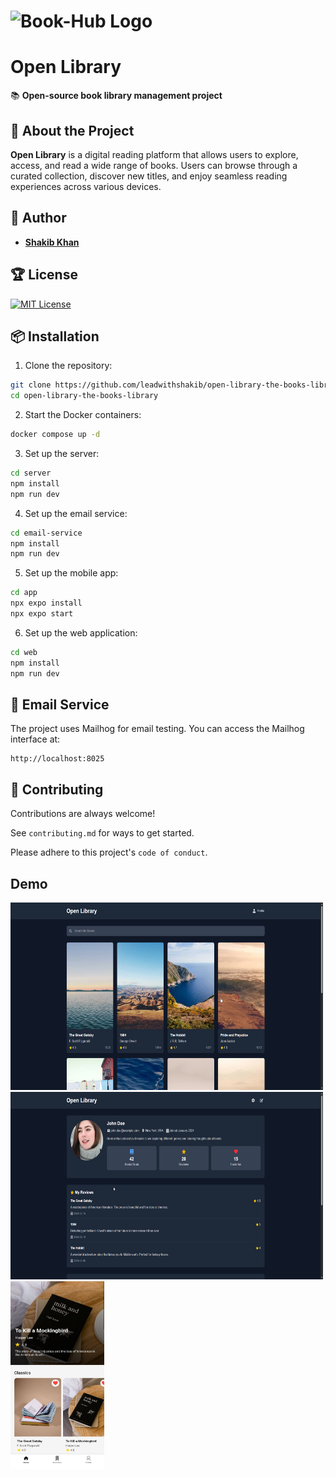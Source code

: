 # ![Book-Hub Logo](https://plus.unsplash.com/premium_photo-1677567996070-68fa4181775a?w=500&auto=format&fit=crop&q=60&ixlib=rb-4.0.3&ixid=M3wxMjA3fDB8MHxzZWFyY2h8MXx8bGlicmFyeXxlbnwwfHwwfHx8MA%3D%3D)

# **Open Library**

📚 **Open-source book library management project**

## 🚀 About the Project

**Open Library** is a digital reading platform that allows users to explore, access, and read a wide range of books. Users can browse through a curated collection, discover new titles, and enjoy seamless reading experiences across various devices.

## 👤 Author

- [**Shakib Khan**](https://www.github.com/leadwithshakib)

## 🏆 License

[![MIT License](https://img.shields.io/badge/License-MIT-green.svg)](https://choosealicense.com/licenses/mit/)

## 📦 Installation

1. Clone the repository:

```bash
git clone https://github.com/leadwithshakib/open-library-the-books-library.git
cd open-library-the-books-library
```

2. Start the Docker containers:

```bash
docker compose up -d
```

3. Set up the server:

```bash
cd server
npm install
npm run dev
```

4. Set up the email service:

```bash
cd email-service
npm install
npm run dev
```

5. Set up the mobile app:

```bash
cd app
npx expo install
npx expo start
```

6. Set up the web application:

```bash
cd web
npm install
npm run dev
```

## 📧 Email Service

The project uses Mailhog for email testing. You can access the Mailhog interface at:

```
http://localhost:8025
```

## 🤝 Contributing

Contributions are always welcome!

See `contributing.md` for ways to get started.

Please adhere to this project's `code of conduct`.


## Demo

<img src="/assets/01.png" style="width:500px;height:300px">
<img src="/assets/02.png" style="width:500px;height:300px">
<img src="/assets/03.jpg" style="width:150px;height:300px">
